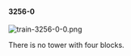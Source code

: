 #### 3256-0
![train-3256-0-0.png](https://github.com/lil-lab/nlvr/raw/master/nlvr/train/images/7/train-3256-0-0.png "train-3256-0-0.png")

There is no tower with four blocks.